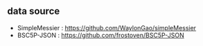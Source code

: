
## data source

- SimpleMessier : https://github.com/WaylonGao/simpleMessier
- BSC5P-JSON : https://github.com/frostoven/BSC5P-JSON

